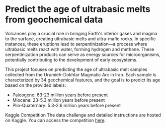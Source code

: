 # Predict the age of ultrabasic melts from geochemical data


Volcanoes play a crucial role in bringing Earth's interior gases and magma to the surface, creating ultrabasic melts and ultra-mafic rocks. In specific instances, these eruptions lead to serpentinization—a process where ultrabasic melts react with water, forming hydrogen and methane. These serpentinization products can serve as energy sources for microorganisms, potentially contributing to the development of early ecosystems.

This project focuses on predicting the age of ultrabasic melt samples collected from the Urumieh-Dokhtar Magmatic Arc in Iran. Each sample is characterized by 34 geochemical features, and the goal is to predict its age based on the provided labels:
- Paleogene: 63-23 million years before present
- Miocene: 23-5.3 million years before present
- Plio-Quaternary: 5.3-2.6 million years before present
  
Kaggle Competition
The data challenge and detailed instructions are hosted on Kaggle. You can access the competition [here](https://www.kaggle.com/competitions/ultrabasic-melts/overview).
